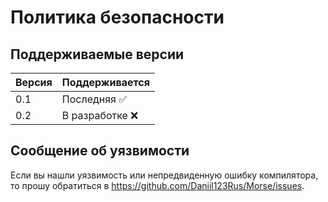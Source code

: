 # Политика безопасности

## Поддерживаемые версии

| Версия  | Поддерживается               |
| ------- | ---------------------------- |
| 0.1     | Последняя :white_check_mark: |
| 0.2     | В разработке :x:             |

## Сообщение об уязвимости

Если вы нашли уязвимость или непредвиденную ошибку компилятора, то прошу обратиться в https://github.com/Daniil123Rus/Morse/issues.
